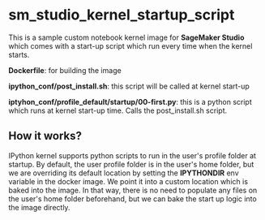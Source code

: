 # sm_studio_kernel_startup_script

This is a sample custom notebook kernel image for **SageMaker Studio** which comes with a start-up script which run every time when the kernel starts.

**Dockerfile**: for building the image

**ipython_conf/post_install.sh**: this script will be called at kernel start-up

**iptyhon_conf/profile_default/startup/00-first.py**: this is a python script which runs at kernel start-up time. Calls the post_install.sh script.

## How it works?

IPython kernel supports python scripts to run in the user's profile folder at startup. By default, the user profile folder is in the user's home folder, but we are overriding its default location by setting the **IPYTHONDIR** env variable in the docker image. We point it into a custom location which is baked into the image. In that way, there is no need to populate any files on the user's home folder beforehand, but we can bake the start up logic into the image directly.
